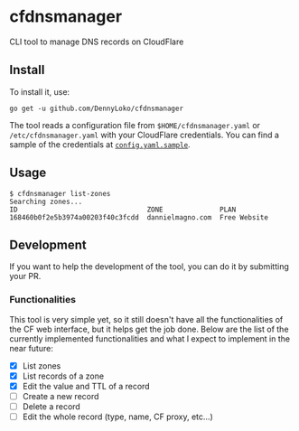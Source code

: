 # cfdnsmanager
CLI tool to manage DNS records on CloudFlare

## Install
To install it, use:
```
go get -u github.com/DennyLoko/cfdnsmanager
```

The tool reads a configuration file from `$HOME/cfdnsmanager.yaml` or
`/etc/cfdnsmanager.yaml` with your CloudFlare credentials. You can find a sample
of the credentials at [`config.yaml.sample`](./blob/master/config.yaml.sample).

## Usage

```
$ cfdnsmanager list-zones
Searching zones...
ID                                ZONE              PLAN
168460b0f2e5b3974a00203f40c3fcdd  dannielmagno.com  Free Website
```

## Development
If you want to help the development of the tool, you can do it by submitting
your PR.

### Functionalities
This tool is very simple yet, so it still doesn't have all the functionalities of
the CF web interface, but it helps get the job done. Below are the list of
the currently implemented functionalities and what I expect to implement in the
near future:

- [x] List zones
- [x] List records of a zone
- [x] Edit the value and TTL of a record
- [ ] Create a new record
- [ ] Delete a record
- [ ] Edit the whole record (type, name, CF proxy, etc...)
